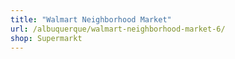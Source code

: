 ```yaml
---
title: "Walmart Neighborhood Market"
url: /albuquerque/walmart-neighborhood-market-6/
shop: Supermarkt
---
```

